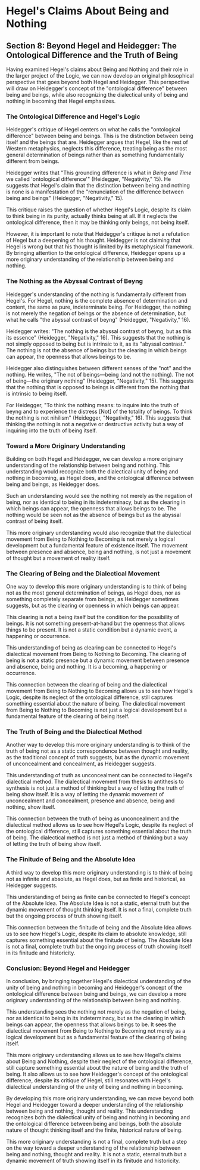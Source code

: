 # Hegel's Claims About Being and Nothing

## Section 8: Beyond Hegel and Heidegger: The Ontological Difference and the Truth of Being

Having examined Hegel's claims about Being and Nothing and their role in the larger project of the Logic, we can now develop an original philosophical perspective that goes beyond both Hegel and Heidegger. This perspective will draw on Heidegger's concept of the "ontological difference" between being and beings, while also recognizing the dialectical unity of being and nothing in becoming that Hegel emphasizes.

### The Ontological Difference and Hegel's Logic

Heidegger's critique of Hegel centers on what he calls the "ontological difference" between being and beings. This is the distinction between being itself and the beings that are. Heidegger argues that Hegel, like the rest of Western metaphysics, neglects this difference, treating being as the most general determination of beings rather than as something fundamentally different from beings.

Heidegger writes that "This grounding difference is what in *Being and Time* we called 'ontological difference'" (Heidegger, "Negativity," 15). He suggests that Hegel's claim that the distinction between being and nothing is none is a manifestation of the "renunciation of the difference between being and beings" (Heidegger, "Negativity," 15).

This critique raises the question of whether Hegel's Logic, despite its claim to think being in its purity, actually thinks being at all. If it neglects the ontological difference, then it may be thinking only beings, not being itself.

However, it is important to note that Heidegger's critique is not a refutation of Hegel but a deepening of his thought. Heidegger is not claiming that Hegel is wrong but that his thought is limited by its metaphysical framework. By bringing attention to the ontological difference, Heidegger opens up a more originary understanding of the relationship between being and nothing.

### The Nothing as the Abyssal Contrast of Beyng

Heidegger's understanding of the nothing is fundamentally different from Hegel's. For Hegel, nothing is the complete absence of determination and content, the same as pure, indeterminate being. For Heidegger, the nothing is not merely the negation of beings or the absence of determination, but what he calls "the abyssal contrast of beyng" (Heidegger, "Negativity," 16).

Heidegger writes: "The nothing is the abyssal contrast of beyng, but as this its essence" (Heidegger, "Negativity," 16). This suggests that the nothing is not simply opposed to being but is intrinsic to it, as its "abyssal contrast." The nothing is not the absence of beings but the clearing in which beings can appear, the openness that allows beings to be.

Heidegger also distinguishes between different senses of the "not" and the nothing. He writes, "The not of beings—being (and not the nothing). The not of being—the originary nothing" (Heidegger, "Negativity," 15). This suggests that the nothing that is opposed to beings is different from the nothing that is intrinsic to being itself.

For Heidegger, "To think the nothing means: to inquire into the truth of beyng and to experience the distress [Not] of the totality of beings. To think the nothing is not nihilism" (Heidegger, "Negativity," 16). This suggests that thinking the nothing is not a negative or destructive activity but a way of inquiring into the truth of being itself.

### Toward a More Originary Understanding

Building on both Hegel and Heidegger, we can develop a more originary understanding of the relationship between being and nothing. This understanding would recognize both the dialectical unity of being and nothing in becoming, as Hegel does, and the ontological difference between being and beings, as Heidegger does.

Such an understanding would see the nothing not merely as the negation of being, nor as identical to being in its indeterminacy, but as the clearing in which beings can appear, the openness that allows beings to be. The nothing would be seen not as the absence of beings but as the abyssal contrast of being itself.

This more originary understanding would also recognize that the dialectical movement from Being to Nothing to Becoming is not merely a logical development but a fundamental feature of existence itself. The movement between presence and absence, being and nothing, is not just a movement of thought but a movement of reality itself.

### The Clearing of Being and the Dialectical Movement

One way to develop this more originary understanding is to think of being not as the most general determination of beings, as Hegel does, nor as something completely separate from beings, as Heidegger sometimes suggests, but as the clearing or openness in which beings can appear.

This clearing is not a being itself but the condition for the possibility of beings. It is not something present-at-hand but the openness that allows things to be present. It is not a static condition but a dynamic event, a happening or occurrence.

This understanding of being as clearing can be connected to Hegel's dialectical movement from Being to Nothing to Becoming. The clearing of being is not a static presence but a dynamic movement between presence and absence, being and nothing. It is a becoming, a happening or occurrence.

This connection between the clearing of being and the dialectical movement from Being to Nothing to Becoming allows us to see how Hegel's Logic, despite its neglect of the ontological difference, still captures something essential about the nature of being. The dialectical movement from Being to Nothing to Becoming is not just a logical development but a fundamental feature of the clearing of being itself.

### The Truth of Being and the Dialectical Method

Another way to develop this more originary understanding is to think of the truth of being not as a static correspondence between thought and reality, as the traditional concept of truth suggests, but as the dynamic movement of unconcealment and concealment, as Heidegger suggests.

This understanding of truth as unconcealment can be connected to Hegel's dialectical method. The dialectical movement from thesis to antithesis to synthesis is not just a method of thinking but a way of letting the truth of being show itself. It is a way of letting the dynamic movement of unconcealment and concealment, presence and absence, being and nothing, show itself.

This connection between the truth of being as unconcealment and the dialectical method allows us to see how Hegel's Logic, despite its neglect of the ontological difference, still captures something essential about the truth of being. The dialectical method is not just a method of thinking but a way of letting the truth of being show itself.

### The Finitude of Being and the Absolute Idea

A third way to develop this more originary understanding is to think of being not as infinite and absolute, as Hegel does, but as finite and historical, as Heidegger suggests.

This understanding of being as finite can be connected to Hegel's concept of the Absolute Idea. The Absolute Idea is not a static, eternal truth but the dynamic movement of thought thinking itself. It is not a final, complete truth but the ongoing process of truth showing itself.

This connection between the finitude of being and the Absolute Idea allows us to see how Hegel's Logic, despite its claim to absolute knowledge, still captures something essential about the finitude of being. The Absolute Idea is not a final, complete truth but the ongoing process of truth showing itself in its finitude and historicity.

### Conclusion: Beyond Hegel and Heidegger

In conclusion, by bringing together Hegel's dialectical understanding of the unity of being and nothing in becoming and Heidegger's concept of the ontological difference between being and beings, we can develop a more originary understanding of the relationship between being and nothing.

This understanding sees the nothing not merely as the negation of being, nor as identical to being in its indeterminacy, but as the clearing in which beings can appear, the openness that allows beings to be. It sees the dialectical movement from Being to Nothing to Becoming not merely as a logical development but as a fundamental feature of the clearing of being itself.

This more originary understanding allows us to see how Hegel's claims about Being and Nothing, despite their neglect of the ontological difference, still capture something essential about the nature of being and the truth of being. It also allows us to see how Heidegger's concept of the ontological difference, despite its critique of Hegel, still resonates with Hegel's dialectical understanding of the unity of being and nothing in becoming.

By developing this more originary understanding, we can move beyond both Hegel and Heidegger toward a deeper understanding of the relationship between being and nothing, thought and reality. This understanding recognizes both the dialectical unity of being and nothing in becoming and the ontological difference between being and beings, both the absolute nature of thought thinking itself and the finite, historical nature of being.

This more originary understanding is not a final, complete truth but a step on the way toward a deeper understanding of the relationship between being and nothing, thought and reality. It is not a static, eternal truth but a dynamic movement of truth showing itself in its finitude and historicity.